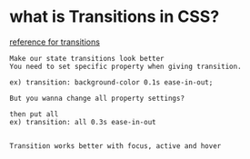 # what is Transitions in CSS?

[reference for transitions](https://developer.mozilla.org/en-US/docs/Web/CSS/transition)

```
Make our state transitions look better
You need to set specific property when giving transition.

ex) transition: background-color 0.1s ease-in-out;

But you wanna change all property settings?

then put all
ex) transition: all 0.3s ease-in-out


Transition works better with focus, active and hover
```

